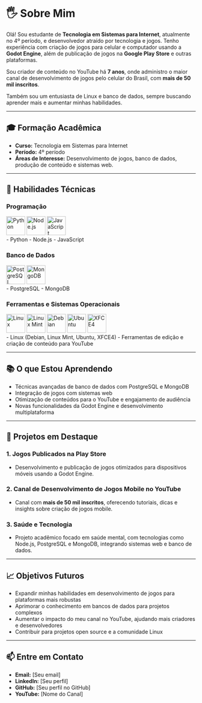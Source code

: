 # 🖐️ Sobre Mim  
Olá! Sou estudante de **Tecnologia em Sistemas para Internet**, atualmente no 4º período, e desenvolvedor atraído por tecnologia e jogos. Tenho experiência com criação de jogos para celular e computador usando a **Godot Engine**, além de publicação de jogos na **Google Play Store** e outras plataformas.  

Sou criador de conteúdo no YouTube há **7 anos**, onde administro o maior canal de desenvolvimento de jogos pelo celular do Brasil, com **mais de 50 mil inscritos**.  

Também sou um entusiasta de Linux e banco de dados, sempre buscando aprender mais e aumentar minhas habilidades.  

---

## 🎓 Formação Acadêmica  
- **Curso:** Tecnologia em Sistemas para Internet  
- **Período:** 4º período  
- **Áreas de Interesse:** Desenvolvimento de jogos, banco de dados, produção de conteúdo e sistemas web.  

---

## 🚀 Habilidades Técnicas  

### Programação  
<div>
  <img src="https://upload.wikimedia.org/wikipedia/commons/c/c3/Python-logo-notext.svg" width="50" alt="Python">
  <img src="https://www.vectorlogo.zone/logos/nodejs/nodejs-icon.svg" width="50" alt="Node.js">
  <img src="https://upload.wikimedia.org/wikipedia/commons/6/6a/JavaScript-logo.png" width="50" alt="JavaScript">
</div>
- Python  
- Node.js  
- JavaScript

### Banco de Dados  
<div>
  <img src="https://upload.wikimedia.org/wikipedia/commons/2/29/Postgresql_elephant.svg" width="50" alt="PostgreSQL">
  <img src="https://www.vectorlogo.zone/logos/mongodb/mongodb-icon.svg" width="50" alt="MongoDB">
</div>
- PostgreSQL  
- MongoDB  

### Ferramentas e Sistemas Operacionais  
<div>
  <img src="https://upload.wikimedia.org/wikipedia/commons/a/af/Tux.png" width="50" alt="Linux">
  <img src="https://upload.wikimedia.org/wikipedia/commons/3/3f/Logo-linux-mint.png" width="50" alt="Linux Mint">
  <img src="https://upload.wikimedia.org/wikipedia/commons/6/66/Debian-OpenLogo.svg" width="50" alt="Debian">
  <img src="https://upload.wikimedia.org/wikipedia/commons/a/ab/Logo-ubuntu_cof-orange-hex.svg" width="50" alt="Ubuntu">
  <img src="https://upload.wikimedia.org/wikipedia/commons/0/03/Xfce_4_logo.svg" width="50" alt="XFCE4">
</div>
- Linux (Debian, Linux Mint, Ubuntu, XFCE4)  
- Ferramentas de edição e criação de conteúdo para YouTube   

---

## 📚 O que Estou Aprendendo  
- Técnicas avançadas de banco de dados com PostgreSQL e MongoDB  
- Integração de jogos com sistemas web  
- Otimização de conteúdos para o YouTube e engajamento de audiência  
- Novas funcionalidades da Godot Engine e desenvolvimento multiplataforma  

---

## 🌟 Projetos em Destaque  
### 1. **Jogos Publicados na Play Store**  
- Desenvolvimento e publicação de jogos otimizados para dispositivos móveis usando a Godot Engine.  

### 2. **Canal de Desenvolvimento de Jogos Mobile no YouTube**  
- Canal com **mais de 50 mil inscritos**, oferecendo tutoriais, dicas e insights sobre criação de jogos mobile.  

### 3. **Saúde e Tecnologia**  
- Projeto acadêmico focado em saúde mental, com tecnologias como Node.js, PostgreSQL e MongoDB, integrando sistemas web e banco de dados.  

---

## 📈 Objetivos Futuros  
- Expandir minhas habilidades em desenvolvimento de jogos para plataformas mais robustas  
- Aprimorar o conhecimento em bancos de dados para projetos complexos  
- Aumentar o impacto do meu canal no YouTube, ajudando mais criadores e desenvolvedores  
- Contribuir para projetos open source e a comunidade Linux  

---

## 📫 Entre em Contato  
- **Email:** [Seu email]  
- **LinkedIn:** [Seu perfil]  
- **GitHub:** [Seu perfil no GitHub]  
- **YouTube:** [Nome do Canal]  
